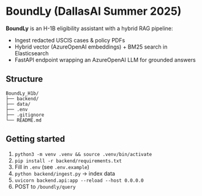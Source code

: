 # BoundLy (DallasAI Summer 2025)

**BoundLy** is an H-1B eligibility assistant with a hybrid RAG pipeline:
- Ingest redacted USCIS cases & policy PDFs
- Hybrid vector (AzureOpenAI embeddings) + BM25 search in Elasticsearch
- FastAPI endpoint wrapping an AzureOpenAI LLM for grounded answers

## Structure

```text
BoundLy_H1b/
├── backend/
├── data/
├── .env
├── .gitignore
└── README.md
```

## Getting started
1. `python3 -m venv .venv && source .venv/bin/activate`  
2. `pip install -r backend/requirements.txt`  
3. Fill in `.env` (see `.env.example`)  
4. `python backend/ingest.py` → index data  
5. `uvicorn backend.api:app --reload --host 0.0.0.0`  
6. POST to `/boundly/query`
